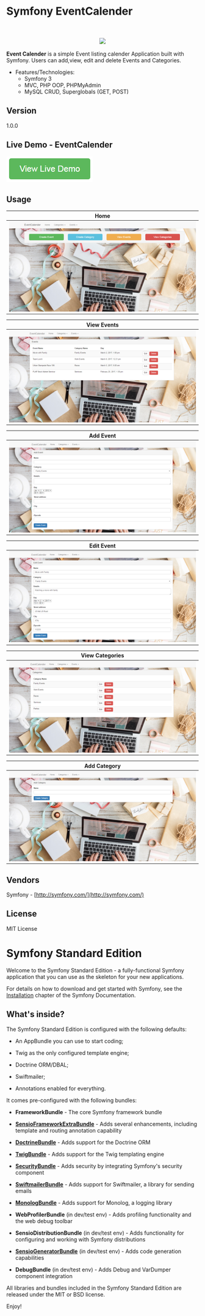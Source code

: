 # Symfony EventCalender
<p align="center">
  <br><br>
  <img src="https://github.com/Jyotsna-Singh/Symfony-EventCalender/upload/master/web/img/demo.PNG">
</p>

**Event Calender** is a simple Event listing calender Application built with Symfony. Users can add,view, edit and delete Events and Categories.

* Features/Technologies: 
  * Symfony 3
  * MVC, PHP OOP, PHPMyAdmin
  * MySQL CRUD, Superglobals (GET, POST)

## Version
1.0.0

## Live Demo - EventCalender
 [![alt tag](https://github.com/Jyotsna-Singh/SearchVidz-YoutubeAPI/blob/master/img/green-button.PNG)](http://jyotsnasingh.com/projects/Symfony/EventCalender/)


## Usage

**Home** |  
--- | 
![alt text](https://github.com/Jyotsna-Singh/Symfony-EventCalender/blob/master/web/img/home.PNG "Home")  |  

**View Events** |  
--- | 
![alt text](https://github.com/Jyotsna-Singh/Symfony-EventCalender/blob/master/web/img/view-events.PNG "View Events")  |  

**Add Event** |  
--- | 
![alt text](https://github.com/Jyotsna-Singh/Symfony-EventCalender/blob/master/web/img/add-event.PNG "Add Event")  |  

**Edit Event** |  
--- | 
![alt text](https://github.com/Jyotsna-Singh/Symfony-EventCalender/blob/master/web/img/edit-event.PNG "Edit Event")  |  

**View Categories** |  
--- | 
![alt text](https://github.com/Jyotsna-Singh/Symfony-EventCalender/blob/master/web/img/view-categories.PNG "View Categories")  |  

**Add Category** |  
--- | 
![alt text](https://github.com/Jyotsna-Singh/Symfony-EventCalender/blob/master/web/img/add-category.PNG "Add Category")  |  


## Vendors
Symfony - [http://symfony.com/](http://symfony.com/)  
 

## License
MIT License

Symfony Standard Edition
========================

Welcome to the Symfony Standard Edition - a fully-functional Symfony
application that you can use as the skeleton for your new applications.

For details on how to download and get started with Symfony, see the
[Installation][1] chapter of the Symfony Documentation.

What's inside?
--------------

The Symfony Standard Edition is configured with the following defaults:

  * An AppBundle you can use to start coding;

  * Twig as the only configured template engine;

  * Doctrine ORM/DBAL;

  * Swiftmailer;

  * Annotations enabled for everything.

It comes pre-configured with the following bundles:

  * **FrameworkBundle** - The core Symfony framework bundle

  * [**SensioFrameworkExtraBundle**][6] - Adds several enhancements, including
    template and routing annotation capability

  * [**DoctrineBundle**][7] - Adds support for the Doctrine ORM

  * [**TwigBundle**][8] - Adds support for the Twig templating engine

  * [**SecurityBundle**][9] - Adds security by integrating Symfony's security
    component

  * [**SwiftmailerBundle**][10] - Adds support for Swiftmailer, a library for
    sending emails

  * [**MonologBundle**][11] - Adds support for Monolog, a logging library

  * **WebProfilerBundle** (in dev/test env) - Adds profiling functionality and
    the web debug toolbar

  * **SensioDistributionBundle** (in dev/test env) - Adds functionality for
    configuring and working with Symfony distributions

  * [**SensioGeneratorBundle**][13] (in dev/test env) - Adds code generation
    capabilities

  * **DebugBundle** (in dev/test env) - Adds Debug and VarDumper component
    integration

All libraries and bundles included in the Symfony Standard Edition are
released under the MIT or BSD license.

Enjoy!

[1]:  https://symfony.com/doc/3.2/setup.html
[6]:  https://symfony.com/doc/current/bundles/SensioFrameworkExtraBundle/index.html
[7]:  https://symfony.com/doc/3.2/doctrine.html
[8]:  https://symfony.com/doc/3.2/templating.html
[9]:  https://symfony.com/doc/3.2/security.html
[10]: https://symfony.com/doc/3.2/email.html
[11]: https://symfony.com/doc/3.2/logging.html
[12]: https://symfony.com/doc/3.2/assetic/asset_management.html
[13]: https://symfony.com/doc/current/bundles/SensioGeneratorBundle/index.html
